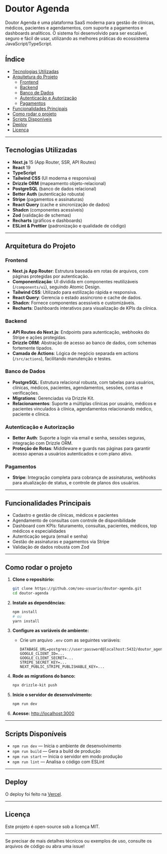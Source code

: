 # Doutor Agenda

Doutor Agenda é uma plataforma SaaS moderna para gestão de clínicas, médicos, pacientes e agendamentos, com suporte a pagamentos e dashboards analíticos. O sistema foi desenvolvido para ser escalável, seguro e fácil de usar, utilizando as melhores práticas do ecossistema JavaScript/TypeScript.

## Índice

- [Tecnologias Utilizadas](#tecnologias-utilizadas)
- [Arquitetura do Projeto](#arquitetura-do-projeto)
  - [Frontend](#frontend)
  - [Backend](#backend)
  - [Banco de Dados](#banco-de-dados)
  - [Autenticação e Autorização](#autenticação-e-autorização)
  - [Pagamentos](#pagamentos)
- [Funcionalidades Principais](#funcionalidades-principais)
- [Como rodar o projeto](#como-rodar-o-projeto)
- [Scripts Disponíveis](#scripts-disponíveis)
- [Deploy](#deploy)
- [Licença](#licença)

---

## Tecnologias Utilizadas

- **Next.js** 15 (App Router, SSR, API Routes)
- **React** 19
- **TypeScript**
- **Tailwind CSS** (UI moderna e responsiva)
- **Drizzle ORM** (mapeamento objeto-relacional)
- **PostgreSQL** (banco de dados relacional)
- **Better Auth** (autenticação robusta)
- **Stripe** (pagamentos e assinaturas)
- **React Query** (cache e sincronização de dados)
- **Shadcn** (componentes acessíveis)
- **Zod** (validação de schemas)
- **Recharts** (gráficos e dashboards)
- **ESLint & Prettier** (padronização e qualidade de código)

---

## Arquitetura do Projeto

### Frontend

- **Next.js App Router**: Estrutura baseada em rotas de arquivos, com páginas protegidas por autenticação.
- **Componentização**: UI dividida em componentes reutilizáveis (`/components/ui`), seguindo Atomic Design.
- **Tailwind CSS**: Utilizado para estilização rápida e responsiva.
- **React Query**: Gerencia o estado assíncrono e cache de dados.
- **Shadcn**: Fornece componentes acessíveis e customizáveis.
- **Recharts**: Dashboards interativos para visualização de KPIs da clínica.

### Backend

- **API Routes do Next.js**: Endpoints para autenticação, webhooks do Stripe e ações protegidas.
- **Drizzle ORM**: Abstração de acesso ao banco de dados, com schemas fortemente tipados.
- **Camada de Actions**: Lógica de negócio separada em actions (`/src/actions`), facilitando manutenção e testes.

### Banco de Dados

- **PostgreSQL**: Estrutura relacional robusta, com tabelas para usuários, clínicas, médicos, pacientes, agendamentos, sessões, contas e verificações.
- **Migrations**: Gerenciadas via Drizzle Kit.
- **Relacionamentos**: Suporte a múltiplas clínicas por usuário, médicos e pacientes vinculados à clínica, agendamentos relacionando médico, paciente e clínica.

### Autenticação e Autorização

- **Better Auth**: Suporte a login via email e senha, sessões seguras, integração com Drizzle ORM.
- **Proteção de Rotas**: Middleware e guards nas páginas para garantir acesso apenas a usuários autenticados e com plano ativo.

### Pagamentos

- **Stripe**: Integração completa para cobrança de assinaturas, webhooks para atualização de status, e controle de planos dos usuários.

---

## Funcionalidades Principais

- Cadastro e gestão de clínicas, médicos e pacientes
- Agendamento de consultas com controle de disponibilidade
- Dashboard com KPIs: faturamento, consultas, pacientes, médicos, top médicos e especialidades
- Autenticação segura (email e senha)
- Gestão de assinaturas e pagamentos via Stripe
- Validação de dados robusta com Zod

---

## Como rodar o projeto

1. **Clone o repositório:**

   ```bash
   git clone https://github.com/seu-usuario/doutor-agenda.git
   cd doutor-agenda
   ```

2. **Instale as dependências:**

   ```bash
   npm install
   # ou
   yarn install
   ```

3. **Configure as variáveis de ambiente:**

   - Crie um arquivo `.env` com as seguintes variáveis:
     ```
     DATABASE_URL=postgres://user:password@localhost:5432/doutor_agenda
     GOOGLE_CLIENT_ID=...
     GOOGLE_CLIENT_SECRET=...
     STRIPE_SECRET_KEY=...
     NEXT_PUBLIC_STRIPE_PUBLISHABLE_KEY=...
     ```

4. **Rode as migrations do banco:**

   ```bash
   npx drizzle-kit push
   ```

5. **Inicie o servidor de desenvolvimento:**

   ```bash
   npm run dev
   ```

6. **Acesse:** [http://localhost:3000](http://localhost:3000)

---

## Scripts Disponíveis

- `npm run dev` — Inicia o ambiente de desenvolvimento
- `npm run build` — Gera a build de produção
- `npm run start` — Inicia o servidor em modo produção
- `npm run lint` — Analisa o código com ESLint

---

## Deploy

O deploy foi feito na [Vercel](https://dr-agenda-7h7f.vercel.app/).

---

## Licença

Este projeto é open-source sob a licença MIT.

---

Se precisar de mais detalhes técnicos ou exemplos de uso, consulte os arquivos de código ou abra uma issue!
